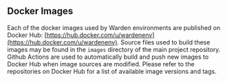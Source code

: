 ## Docker Images

Each of the docker images used by Warden environments are published on Docker Hub: [https://hub.docker.com/u/wardenenv](https://hub.docker.com/u/wardenenv). Source files used to build these images may be found in the `images` directory of the main project repository. Github Actions are used to automatically build and push new images to Docker Hub when image sources are modified. Please refer to the repositories on Docker Hub for a list of available image versions and tags.
